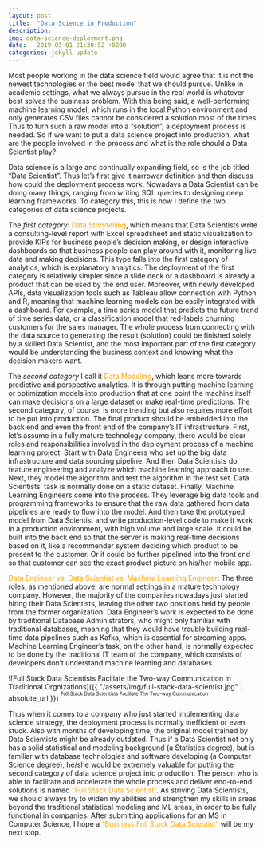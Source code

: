 ```yaml
---
layout: post
title:  "Data Science in Production"
description: 
img: data-science-deployment.png
date:   2019-03-01 21:30:52 +0200
categories: jekyll update
---
```

Most people working in the data science field would agree that it is not the newest technologies or the best model that we should pursue. Unlike in academic settings, what we always pursue in the real world is whatever best solves the business problem. With this being said, a well-performing machine learning model, which runs in the local Python environment and only generates CSV files cannot be considered a solution most of the times. Thus to turn such a raw model into a “solution”, a deployment process is needed. So if we want to put a data science project into production, what are the people involved in the process and what is the role should a Data Scientist play?

Data science is a large and continually expanding field, so is the job titled “Data Scientist”. Thus let’s first give it narrower definition and then discuss how could the deployment process work. Nowadays a Data Scientist can be doing many things, ranging from writing SQL queries to designing deep learning frameworks. To category this, this is how I define the two categories of data science projects. 

The *first category*: <span style="color:orange">Data Storytelling</span>, which means that Data Scientists write a consulting-level report with Excel spreadsheet and static visualization to provide KIPs for business people’s decision making, or design interactive dashboards so that business people can play around with it, monitoring live data and making decisions. This type falls into the first category of analytics, which is explanatory analytics. The deployment of the first category is relatively simpler since a slide deck or a dashboard is already a product that can be used by the end user. Moreover, with newly developed APIs, data visualization tools such as Tableau allow connection with Python and R, meaning that machine learning models can be easily integrated with a dashboard. For example, a time series model that predicts the future trend of time series data, or a classification model that red-labels churning customers for the sales manager. The whole process from connecting with the data source to generating the result (solution) could be finished solely by a skilled Data Scientist, and the most important part of the first category would be understanding the business context and knowing what the decision makers want.

The *second category* I call it <span style="color:orange">Data Modeling</span>, which leans more towards predictive and perspective analytics. It is through putting machine learning or optimization models into production that at one point the machine itself can make decisions on a large dataset or make real-time predictions. The second category, of course, is more trending but also requires more effort to be put into production. The final product should be embedded into the back end and even the front end of the company’s IT infrastructure. First, let’s assume in a fully mature technology company, there would be clear roles and responsibilities involved in the deployment process of a machine learning project. Start with Data Engineers who set up the big data infrastructure and data sourcing pipeline. And then Data Scientists do feature engineering and analyze which machine learning approach to use. Next, they model the algorithm and test the algorithm in the test set. Data Scientists’ task is normally done on a static dataset. Finally, Machine Learning Engineers come into the process. They leverage big data tools and programming frameworks to ensure that the raw data gathered from data pipelines are ready to flow into the model. And then take the prototyped model from Data Scientist and write production-level code to make it work in a production environment, with high volume and large scale. It could be built into the back end so that the server is making real-time decisions based on it, like a recommender system deciding which product to be present to the customer. Or it could be further pipelined into the front end so that customer can see the exact product picture on his/her mobile app.

<span style="color:orange">Data Engineer vs. Data Scientist vs. Machine Learning Engineer</span>: The three roles, as mentioned above, are normal settings in a mature technology company. However, the majority of the companies nowadays just started hiring their Data Scientists, leaving the other two positions held by people from the former organization. Data Engineer’s work is expected to be done by traditional Database Administrators, who might only familiar with traditional databases, meaning that they would have trouble building real-time data pipelines such as Kafka, which is essential for streaming apps. Machine Learning Engineer’s task, on the other hand, is normally expected to be done by the traditional IT team of the company, which consists of developers don’t understand machine learning and databases.

![Full Stack Data Scientists Faciliate the Two-way Communication in Traditional Orgnizations]({{ "/assets/img/full-stack-data-scientist.jpg" | absolute_url }}) <sup><sup>Full Stack Data Scientists Faciliate The Two-way Communication</sup></sup>

Thus when it comes to a company who just started implementing data science strategy, the deployment process is normally inefficient or even stuck. Also with months of developing time, the original model trained by Data Scientists might be already outdated. Thus if a Data Scientist not only has a solid statistical and modeling background (a Statistics degree), but is familiar with database technologies and software developing (a Computer Science degree), he/she would be extremely valuable for putting the second category of data science project into production. The person who is able to facilitate and accelerate the whole process and deliver end-to-end solutions is named <span style="color:orange">“Full Stack Data Scientist”</span>. As striving Data Scientists, we should always try to widen my abilities and strengthen my skills in areas beyond the traditional statistical modeling and ML areas, in order to be fully functional in companies. After submitting applications for an MS in Computer Science, I hope a <span style="color:orange">“Business Full Stack Data Scientist”</span> will be my next stop.